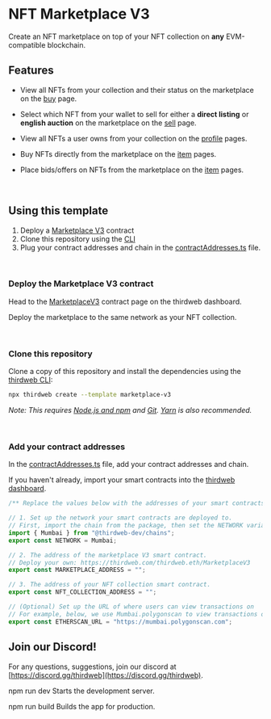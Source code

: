 # NFT Marketplace V3

Create an NFT marketplace on top of your NFT collection on **any** EVM-compatible blockchain.

## Features

- View all NFTs from your collection and their status on the marketplace on the [buy](/pages/buy.tsx) page.

- Select which NFT from your wallet to sell for either a **direct listing** or **english auction** on the marketplace on the [sell](/pages/sell.tsx) page.

- View all NFTs a user owns from your collection on the [profile](/pages/profile/%5Baddress%5D.tsx) pages.

- Buy NFTs directly from the marketplace on the [item](/pages/token/%5BcontractAddress%5D/%5BtokenId%5D.tsx) pages.

- Place bids/offers on NFTs from the marketplace on the [item](/pages/token/%5BcontractAddress%5D/%5BtokenId%5D.tsx) pages.

<br/>

## Using this template

1. Deploy a [Marketplace V3](https://thirdweb.com/thirdweb.eth/MarketplaceV3) contract
2. Clone this repository using the [CLI](https://portal.thirdweb.com/cli)
3. Plug your contract addresses and chain in the [contractAddresses.ts](/const/contractAddresses.ts) file.

<br/>

### Deploy the Marketplace V3 contract

Head to the [MarketplaceV3](https://thirdweb.com/thirdweb.eth/MarketplaceV3) contract page on the thirdweb dashboard.

Deploy the marketplace to the same network as your NFT collection.

<br/>

### Clone this repository

Clone a copy of this repository and install the dependencies using the [thirdweb CLI](https://portal.thirdweb.com/cli):

```bash
npx thirdweb create --template marketplace-v3
```

_Note: This requires [Node.js and npm](https://docs.npmjs.com/downloading-and-installing-node-js-and-npm) and [Git](https://git-scm.com/downloads). [Yarn](https://classic.yarnpkg.com/en/docs/install/#mac-stable) is also recommended._

<br/>

### Add your contract addresses

In the [contractAddresses.ts](/const/contractAddresses.ts) file, add your contract addresses and chain.

If you haven't already, import your smart contracts into the [thirdweb dashboard](https://thirdweb.com/dashboard).

```ts
/** Replace the values below with the addresses of your smart contracts */

// 1. Set up the network your smart contracts are deployed to.
// First, import the chain from the package, then set the NETWORK variable to the chain.
import { Mumbai } from "@thirdweb-dev/chains";
export const NETWORK = Mumbai;

// 2. The address of the marketplace V3 smart contract.
// Deploy your own: https://thirdweb.com/thirdweb.eth/MarketplaceV3
export const MARKETPLACE_ADDRESS = "";

// 3. The address of your NFT collection smart contract.
export const NFT_COLLECTION_ADDRESS = "";

// (Optional) Set up the URL of where users can view transactions on
// For example, below, we use Mumbai.polygonscan to view transactions on the Mumbai testnet.
export const ETHERSCAN_URL = "https://mumbai.polygonscan.com";
```

## Join our Discord!

For any questions, suggestions, join our discord at [https://discord.gg/thirdweb](https://discord.gg/thirdweb).

  npm run dev
    Starts the development server.

  npm run build
    Builds the app for production.
